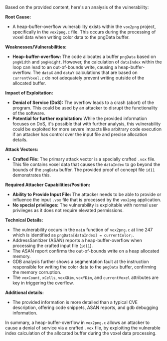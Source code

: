 Based on the provided content, here's an analysis of the vulnerability:

**Root Cause:**
- A heap-buffer-overflow vulnerability exists within the `vox2png` project, specifically in the `vox2png.c` file. This occurs during the processing of voxel data when writing color data to the pngData buffer.

**Weaknesses/Vulnerabilities:**
- **Heap-buffer-overflow:** The code allocates a buffer `pngData` based on `pngWidth` and `pngHeight`. However, the calculation of `dataIndex` within the loop can lead to an out-of-bounds write, causing a heap-buffer-overflow. The `dataX` and `dataY` calculations that are based on `currentVoxel.z` do not adequately prevent writing outside of the allocated buffer.

**Impact of Exploitation:**
- **Denial of Service (DoS):** The overflow leads to a crash (abort) of the program. This could be used by an attacker to disrupt the functionality of the software.
- **Potential for further exploitation:** While the provided information focuses on DoS, it's possible that with further analysis, this vulnerability could be exploited for more severe impacts like arbitrary code execution if an attacker has control over the input file and precise allocation details.

**Attack Vectors:**
- **Crafted File:** The primary attack vector is a specially crafted `.vox` file. This file contains voxel data that causes the `dataIndex` to go beyond the bounds of the `pngData` buffer. The provided proof of concept file `id11` demonstrates this.

**Required Attacker Capabilities/Position:**
- **Ability to Provide Input File:** The attacker needs to be able to provide or influence the input `.vox` file that is processed by the `vox2png` application.
- **No special privileges:** The vulnerability is exploitable with normal user privileges as it does not require elevated permissions.

**Technical Details:**
- The vulnerability occurs in the `main` function of `vox2png.c` at line 247 which is identified as `pngData[dataIndex] = currentColor;`.
- AddressSanitizer (ASAN) reports a heap-buffer-overflow when processing the crafted input file (`id11`).
- The ASAN report confirms the out-of-bounds write on a heap allocated memory.
- GDB analysis further shows a segmentation fault at the instruction responsible for writing the color data to the `pngData` buffer, confirming the memory corruption.
- The `voxCount`, `xCells`, `voxXDim`, `voxYDim`, and `currentVoxel` attributes are key in triggering the overflow.

**Additional details:**
- The provided information is more detailed than a typical CVE description, offering code snippets, ASAN reports, and gdb debugging information.

In summary, a heap-buffer-overflow in `vox2png.c` allows an attacker to cause a denial of service via a crafted `.vox` file, by exploiting the vulnerable index calculation of the allocated buffer during the voxel data processing.